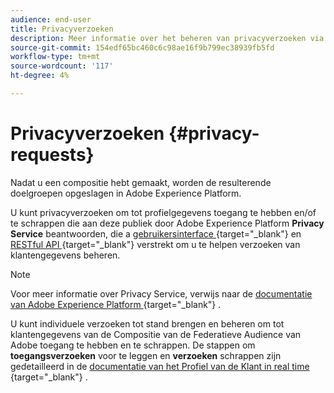 ```yaml
---
audience: end-user
title: Privacyverzoeken
description: Meer informatie over het beheren van privacyverzoeken via Privacy Service
source-git-commit: 154edf65bc460c6c98ae16f9b799ec38939fb5fd
workflow-type: tm+mt
source-wordcount: '117'
ht-degree: 4%

---
```


# Privacyverzoeken {#privacy-requests}

Nadat u een compositie hebt gemaakt, worden de resulterende doelgroepen opgeslagen in Adobe Experience Platform.

U kunt privacyverzoeken om tot profielgegevens toegang te hebben en/of te schrappen die aan deze publiek door Adobe Experience Platform **Privacy Service** beantwoorden, die a [ gebruikersinterface ](https://experienceleague.adobe.com/docs/experience-platform/privacy/ui/user-guide.html?lang=nl-NL){target="_blank"}  en [ RESTful API ](https://experienceleague.adobe.com/nl/docs/experience-platform/privacy/api/overview){target="_blank"}  verstrekt om u te helpen verzoeken van klantengegevens beheren.

<!--With Privacy Service, you can submit requests to access and delete personal customer data from Adobe Experience Cloud applications, facilitating automated compliance with legal and organizational privacy regulations.

Privacy requests can be created and managed from the **[!UICONTROL Requests]** menu.

![](assets/requests.png)-->

>[!NOTE]
>
>Voor meer informatie over Privacy Service, verwijs naar de [ documentatie van Adobe Experience Platform ](https://experienceleague.adobe.com/docs/experience-platform/privacy/home.html?lang=nl){target="_blank"} .

U kunt individuele verzoeken tot stand brengen en beheren om tot klantengegevens van de Compositie van de Federatieve Audience van Adobe toegang te hebben en te schrappen. De stappen om **toegangsverzoeken** voor te leggen en **verzoeken** schrappen zijn gedetailleerd in de [ documentatie van het Profiel van de Klant in real time ](https://experienceleague.adobe.com/nl/docs/experience-platform/profile/privacy){target="_blank"} .

<!--## Manage individual data privacy requests {#data-privacy-requests}

You can submit individual requests to access and delete consumer data from Adobe Federated Audience Composition in two ways:

* Through the **Privacy Service UI**. [Learn more](https://experienceleague.adobe.com/docs/experience-platform/privacy/ui/user-guide.html?lang=nl-NL){target="_blank"}
* Through the **Privacy Service API**. [Learn more](https://experienceleague.adobe.com/nl/docs/experience-platform/privacy/api/overview){target="_blank"}

///More specific information on Privacy Service API [here](https://developer.adobe.com/experience-platform-apis/references/privacy-service/#_blank).

Privacy Service supports two types of requests: **data access** and **data deletion**.

For **access requests** and **delete requests**, specify the three following services from the UI:

* Profile (product code: "profileService" in the API)
* AEP Data Lake (product code: "aepDataLake" in the API)
* Identity (product code: "identity" in the API)

## Create Access and Delete requests

### Prerequisites

To make requests to Access and Delete data for Adobe Federated Audience Composition, you must have:

* an Adobe organization ID
* an Identity identifier of the person you want to act on and the corresponding namespace(s). For more information about identity namespaces Experience Platform, see the [identity namespace overview](https://experienceleague.adobe.com/nl/docs/experience-platform/identity/features/namespaces).

### Required field values for API requests

```json
"companyContexts":
    "namespace": imsOrgID
    "value": <Your Adobe Organization ID Value>

"users":
    "action": either access or delete

    "userIDs":
        "namespace": e.g. email, aaid, ecid, etc.
        "type": standard
        "value": <Data Subject's Identity Identifier>

"include":
    profileService (product code for Profile)
    aepDataLake (product code for AEP Data Lake)
    identity (product code for Identity)

"regulation":
    gdpr, ccpa, pdpa, lgpd_bra, or nzpa_nzl (which is the privacy regulation that applies to the request)
```


### GDPR Access request example

From the UI:

![](assets/accessrequest.png){width="60%" align="center"}

Through the API:

```json
// JSON Request
{
   "companyContexts":[
      {
         "namespace":"imsOrgID",
         "value":"745F37C35E4B776E0A49421B@AdobeOrg"
      }
   ],
   "users":[
      {
         "action":[
            "access"
         ],
         "userIDs":[
            {
               "namespace":"ecid",
               "value":"38400000-8cf0-11bd-b23e-10b96e40000d",
               "type":"standard"
            },
            {
               "namespace":"email",
               "value":"johndoe4@gmail.com",
               "type":"standard"
            }
         ]
      }
   ],
   "include":[
    "profileService", "aepDataLake", "identity"
   ],
   "regulation":"gdpr"
}
```

```json
// JSON Response
{
    "requestId": "17163122360480365RX-705",
    "totalRecords": 1,
    "jobs": [
        {
            "jobId": "e709b1f4-1796-11ef-b422-eddd0aebc40d",
            "customer": {
                "user": {
                    "key": "John Doe",
                    "action": [
                        "access"
                    ],
                    "userIDs": [
                        {
                            "namespace": "ecid",
                            "value": "38400000-8cf0-11bd-b23e-10b96e40000d",
                            "type": "standard",
                            "namespaceId": 4,
                            "isDeletedClientSide": false
                        },
                        {
                            "namespace": "email",
                            "value": "johndoe4@gmail.com",
                            "type": "standard",
                            "namespaceId": 6,
                            "isDeletedClientSide": false
                        }
                    ]
                }
            }
        }
    ]
}
```

### GDPR Delete request example

From the UI:

![](assets/deleterequest.png){width="60%" align="center"}

Through the API:

```json
// JSON Request
{
  "companyContexts": [
    {
      "namespace": "imsOrgID",
      "value": "745F37C35E4B776E0A49421B@AdobeOrg"
    }
  ],
  "users": [
    {
      "action": [
          "delete"
      ],
      "userIDs": [
        {
          "namespace": "ecid",
          "value": "38400000-8cf0-11bd-b23e-10b96e40000d",
          "type": "standard"
        },
                {
          "namespace": "email",
          "value": "johndoe4@gmail.com",
          "type": "standard"
        }
      ]
    }
  ],
  "include": [
    "profileService", "aepDataLake", "identity"
  ],
  "regulation": "gdpr"
}
```

```json
// JSON Response
{
    "requestId": "17163122360480365RX-705",
    "totalRecords": 1,
    "jobs": [
        {
            "jobId": "e709b1f4-1796-11ef-b422-eddd0aebc40d",
            "customer": {
                "user": {
                    "key": "John Doe",
                    "action": [
                        "delete"
                    ],
                    "userIDs": [
                        {
                            "namespace": "ecid",
                            "value": "38400000-8cf0-11bd-b23e-10b96e40000d",
                            "type": "standard",
                            "namespaceId": 4,
                            "isDeletedClientSide": false
                        },
                        {
                            "namespace": "email",
                            "value": "johndoe4@gmail.com",
                            "type": "standard",
                            "namespaceId": 6,
                            "isDeletedClientSide": false
                        }
                    ]
                }
            }
        }
    ]
}
```
-->